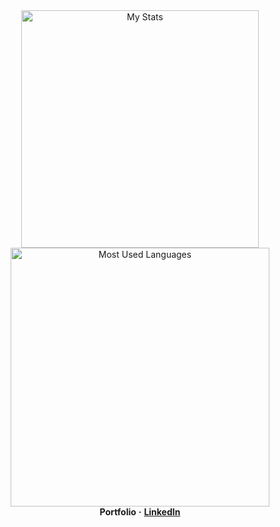 <div align="center">
    <img alt="My Stats" width="380" src="https://github-readme-stats.vercel.app/api?username=Iskander229&layout=compact&show_icons=true&theme=dark"/>
    <img alt="Most Used Languages" width="414" src="https://github-readme-stats.vercel.app/api/top-langs?username=Iskander229&layout=compact&theme=dark"/>
</div>

<div align="center">
    <b>Portfolio</b>
    <b>·</b>
    <a href="https://www.linkedin.com/in/iskander-taniyev-0883322a9/"><b>LinkedIn</b></a>
</div>
